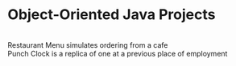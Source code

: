 # Object-Oriented Java Projects
<br>Restaurant Menu simulates ordering from a cafe
<br>Punch Clock is a replica of one at a previous place of employment

